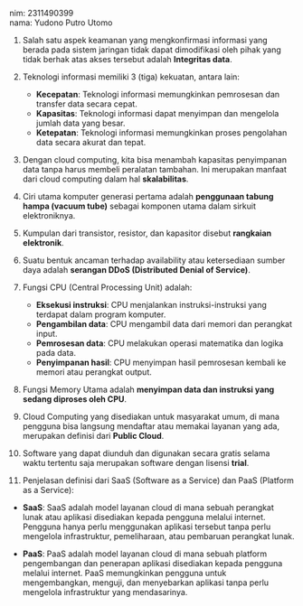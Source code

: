 nim: 2311490399\
nama: Yudono Putro Utomo

1. Salah satu aspek keamanan yang mengkonfirmasi informasi yang berada pada sistem jaringan tidak dapat dimodifikasi oleh pihak yang tidak berhak atas akses tersebut adalah **Integritas data**.

2. Teknologi informasi memiliki 3 (tiga) kekuatan, antara lain:

   - **Kecepatan**: Teknologi informasi memungkinkan pemrosesan dan transfer data secara cepat.
   - **Kapasitas**: Teknologi informasi dapat menyimpan dan mengelola jumlah data yang besar.
   - **Ketepatan**: Teknologi informasi memungkinkan proses pengolahan data secara akurat dan tepat.

3. Dengan cloud computing, kita bisa menambah kapasitas penyimpanan data tanpa harus membeli peralatan tambahan. Ini merupakan manfaat dari cloud computing dalam hal **skalabilitas**.

4. Ciri utama komputer generasi pertama adalah **penggunaan tabung hampa (vacuum tube)** sebagai komponen utama dalam sirkuit elektroniknya.

5. Kumpulan dari transistor, resistor, dan kapasitor disebut **rangkaian elektronik**.

6. Suatu bentuk ancaman terhadap availability atau ketersediaan sumber daya adalah **serangan DDoS (Distributed Denial of Service)**.

7. Fungsi CPU (Central Processing Unit) adalah:

   - **Eksekusi instruksi**: CPU menjalankan instruksi-instruksi yang terdapat dalam program komputer.
   - **Pengambilan data**: CPU mengambil data dari memori dan perangkat input.
   - **Pemrosesan data**: CPU melakukan operasi matematika dan logika pada data.
   - **Penyimpanan hasil**: CPU menyimpan hasil pemrosesan kembali ke memori atau perangkat output.

8. Fungsi Memory Utama adalah **menyimpan data dan instruksi yang sedang diproses oleh CPU**.

9. Cloud Computing yang disediakan untuk masyarakat umum, di mana pengguna bisa langsung mendaftar atau memakai layanan yang ada, merupakan definisi dari **Public Cloud**.

10. Software yang dapat diunduh dan digunakan secara gratis selama waktu tertentu saja merupakan software dengan lisensi **trial**.

11. Penjelasan definisi dari SaaS (Software as a Service) dan PaaS (Platform as a Service):

   - **SaaS**: SaaS adalah model layanan cloud di mana sebuah perangkat lunak atau aplikasi disediakan kepada pengguna melalui internet. Pengguna hanya perlu menggunakan aplikasi tersebut tanpa perlu mengelola infrastruktur, pemeliharaan, atau pembaruan perangkat lunak.
   
   - **PaaS**: PaaS adalah model layanan cloud di mana sebuah platform pengembangan dan penerapan aplikasi disediakan kepada pengguna melalui internet. PaaS memungkinkan pengguna untuk mengembangkan, menguji, dan menyebarkan aplikasi tanpa perlu mengelola infrastruktur yang mendasarinya.